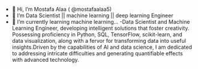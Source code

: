 - 👋 Hi, I’m Mostafa Alaa ( @mostafaalaa5)
- 👀 I’m Data Scientist || machine learning || deep learning Engineer
- 🌱 I’m currently learning machine learning...
-Data Scientist and Machine Learning Engineer, developing intelligent solutions that foster creativity. Possessing proficiency in Python, SQL, TensorFlow, scikit-learn, and data visualization, along with a fervor for transforming data into useful insights.Driven by the capabilities of AI and data science, I am dedicated to addressing intricate difficulties and generating quantifiable effects with advanced technology.

<!---
mostafaalaa5/mostafaalaa5 is a ✨ special ✨ repository because its `README.md` (this file) appears on your GitHub profile.
You can click the Preview link to take a look at your changes.
--->
